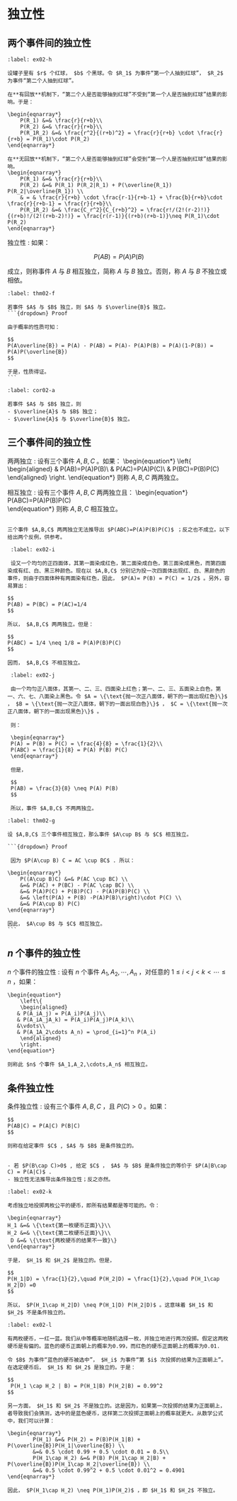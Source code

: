 # 独立性

## 两个事件间的独立性
```{prf:example} 有回放机制 VS 无回放机制
:label: ex02-h

设罐子里有 $r$ 个红球， $b$ 个黑球。令 $R_1$ 为事件“第一个人抽到红球”， $R_2$ 为事件“第二个人抽到红球”。

在**有回放**机制下，“第二个人是否能够抽到红球”不受到“第一个人是否抽到红球”结果的影响。于是：

\begin{eqnarray*}
    P(R_1) &=& \frac{r}{r+b}\\
    P(R_2) &=& \frac{r}{r+b}\\
    P(R_1R_2) &=& \frac{r^2}{(r+b)^2} = \frac{r}{r+b} \cdot \frac{r}{r+b} = P(R_1)\cdot P(R_2)
\end{eqnarray*}

在**无回放**机制下，“第二个人是否能够抽到红球”会受到“第一个人是否抽到红球”结果的影响。
\begin{eqnarray*}
    P(R_1) &=& \frac{r}{r+b}\\
    P(R_2) &=& P(R_1) P(R_2|R_1) + P(\overline{R_1}) P(R_2|\overline{R_1}) \\
    & = & \frac{r}{r+b} \cdot \frac{r-1}{r+b-1} + \frac{b}{r+b}\cdot \frac{r}{r+b-1} = \frac{r}{r+b}\\
    P(R_1R_2) &=& \frac{C_r^2}{C_{r+b}^2} = \frac{r!/(2!(r-2)!)}{(r+b)!/(2!(r+b-2)!)} = \frac{r(r-1)}{(r+b)(r+b-1)}\neq P(R_1)\cdot P(R_2)
\end{eqnarray*}
```

独立性
: 如果：

$$P(AB) = P(A)P(B)$$
   
   成立，则称事件 $A$ 与 $B$ 相互独立，简称 $A$ 与 $B$ 独立。否则，称 $A$ 与 $B$ 不独立或相依。

````{prf:theorem}
:label: thm02-f

若事件 $A$ 与 $B$ 独立，则 $A$ 与 $\overline{B}$ 独立。
```{dropdown} Proof

由于概率的性质可知：

$$
P(A\overline{B}) = P(A) - P(AB) = P(A)- P(A)P(B) = P(A)(1-P(B)) = P(A)P(\overline{B})
$$
    
于是，性质得证。
```
````

```{prf:corollary}
:label: cor02-a

若事件 $A$ 与 $B$ 独立，则
- $\overline{A}$ 与 $B$ 独立；
- $\overline{A}$ 与 $\overline{B}$ 独立。
```

## 三个事件间的独立性

两两独立
: 设有三个事件 $A,B,C$ 。如果：
    \begin{equation*}
        \left\{
        \begin{aligned}
       & P(AB)=P(A)P(B)\\
       & P(AC)=P(A)P(C)\\
       & P(BC)=P(B)P(C)
        \end{aligned}
        \right.
    \end{equation*}
则称 $A,B,C$ 两两独立。

相互独立
: 设有三个事件 $A,B,C$ 两两独立且：
    \begin{equation*}
P(ABC)=P(A)P(B)P(C)    
    \end{equation*}
 则称 $A,B,C$ 相互独立。
 
 ```{prf:remark}
 
 三个事件 $A,B,C$ 两两独立无法推导出 $P(ABC)=P(A)P(B)P(C)$ ；反之也不成立。以下给出两个反例，供参考。
 ```
 
```{prf:example}
 :label: ex02-i
 
 设又一个均匀的正四面体，其第一面染成红色，第二面染成白色，第三面染成黑色，而第四面染成有红、白、黑三种颜色。现在以 $A,B,C$ 分别记为投一次四面体出现红、白、黑颜色的事件，则由于四面体种有两面染有红色，因此， $P(A)= P(B) = P(C) = 1/2$ 。另外，容易算出：
        
$$
P(AB) = P(BC) = P(AC)=1/4
$$
        
所以， $A,B,C$ 两两独立。但是：
        
$$
P(ABC) = 1/4 \neq 1/8 = P(A)P(B)P(C)
$$
        
因而， $A,B,C$ 不相互独立。
 ```

```{prf:example}
 :label: ex02-j
 
 由一个均匀正八面体，其第一、二、三、四面染上红色；第一、二、三、五面染上白色，第一、六、七、八面染上黑色。令 $A = \{\text{抛一次正八面体，朝下的一面出现红色}\}$ ， $B = \{\text{抛一次正八面体，朝下的一面出现白色}\}$ ， $C = \{\text{抛一次正八面体，朝下的一面出现黑色}\}$ 。
 
 则：
 
 \begin{eqnarray*}
 P(A) = P(B) = P(C) = \frac{4}{8} = \frac{1}{2}\\
 P(ABC) = \frac{1}{8} = P(A) P(B) P(C)
 \end{eqnarray*}
 
 但是，
 
 $$
 P(AB) = \frac{3}{8} \neq P(A) P(B)
 $$
 
 所以，事件 $A,B,C$ 不两两独立。
  ```

````{prf:theorem}
:label: thm02-g

设 $A,B,C$ 三个事件相互独立，那么事件 $A\cup B$ 与 $C$ 相互独立。

```{dropdown} Proof

 因为 $P(A\cup B) C = AC \cup BC$ . 所以：
 
\begin{eqnarray*}
    P((A\cup B)C) &=& P(AC \cup BC) \\
    &=& P(AC) + P(BC) - P(AC \cap BC) \\
    &=& P(A)P(C) + P(B)P(C) - P(A)P(B)P(C) \\
    &=& \left(P(A) + P(B) -P(A)P(B)\right)\cdot P(C) \\
    &=& P(A\cup B) P(C)
\end{eqnarray*}
    
因此， $A\cup B$ 与 $C$ 相互独立。
```
````

## $n$ 个事件的独立性

  $n$ 个事件的独立性
: 设有 $n$ 个事件 $A_1,A_2,\cdots,A_n$ ，对任意的 $1\leq i<j<k<\cdots\leq n$ ，如果：

    \begin{equation*}
        \left\{
        \begin{aligned}
       & P(A_iA_j) = P(A_i)P(A_j)\\
       & P(A_iA_jA_k) = P(A_i)P(A_j)P(A_k)\\
       &\vdots\\
       & P(A_1A_2\cdots A_n) = \prod_{i=1}^n P(A_i) 
        \end{aligned}
        \right.
    \end{equation*}

    则称此 $n$ 个事件 $A_1,A_2,\cdots,A_n$ 相互独立。

## 条件独立性

条件独立性
: 设有三个事件 $A,B,C$ ，且 $P(C)>0$ 。如果：

    $$
    P(AB|C) = P(A|C) P(B|C)
    $$

    则称在给定事件 $C$ , $A$ 与 $B$ 是条件独立的。
    
    
```{prf:remark}

- 若 $P(B\cap C)>0$ , 给定 $C$ ， $A$ 与 $B$ 是条件独立的等价于 $P(A|B\cap C) = P(A|C)$ .
- 独立性无法推导出条件独立性；反之亦然。
```

```{prf:example}
:label: ex02-k

考虑独立地投掷两枚公平的硬币，即所有结果都是等可能的。令：

\begin{eqnarray*}
H_1 &=& \{\text{第一枚硬币正面}\}\\
H_2 &=& \{\text{第二枚硬币正面}\}\\
 D &=& \{\text{两枚硬币的结果不一致}\}
\end{eqnarray*}
    
于是， $H_1$ 和 $H_2$ 是独立的。但是，
    
$$
P(H_1|D) = \frac{1}{2},\quad P(H_2|D) = \frac{1}{2},\quad P(H_1\cap H_2|D) =0
$$
    
所以， $P(H_1\cap H_2|D) \neq P(H_1|D) P(H_2|D)$ 。这意味着 $H_1$ 和 $H_2$ 不是条件独立的。
```

```{prf:example}
:label: ex02-l

有两枚硬币，一红一蓝。我们从中等概率地随机选择一枚，并独立地进行两次投掷。假定这两枚硬币是有偏的。蓝色的硬币正面朝上的概率为0.99，而红色的硬币正面朝上的概率为0.01.

令 $B$ 为事件“蓝色的硬币被选中”， $H_i$ 为事件“第 $i$ 次投掷的结果为正面朝上”。在选定硬币后， $H_1$ 和 $H_2$ 是独立的。于是：
    
$$
 P(H_1 \cap H_2 | B) = P(H_1|B) P(H_2|B) = 0.99^2
$$

另一方面， $H_1$ 和 $H_2$ 不是独立的。这是因为，如果第一次投掷的结果为正面朝上，者导致我们会猜测，选中的是蓝色硬币，这样第二次投掷正面朝上的概率就更大。从数学公式中，我们可以计算：
    
\begin{eqnarray*}
        P(H_1) &=& P(H_2) = P(B)P(H_1|B) + P(\overline{B})P(H_1|\overline{B}) \\
        &=& 0.5 \cdot 0.99 + 0.5 \cdot 0.01 = 0.5\\
        P(H_1\cap H_2) &=& P(B) P(H_1\cap H_2|B) + P(\overline{B})P(H_1\cap H_2|\overline{B}) \\
        &=& 0.5 \cdot 0.99^2 + 0.5 \cdot 0.01^2 = 0.4901
\end{eqnarray*}
    
因此， $P(H_1\cap H_2) \neq P(H_1)P(H_2)$ ，即 $H_1$ 和 $H_2$ 不独立。
```